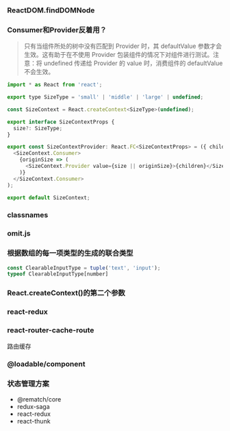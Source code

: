 ### ReactDOM.findDOMNode
### Consumer和Provider反着用？
> 只有当组件所处的树中没有匹配到 Provider 时，其 defaultValue 参数才会生效。这有助于在不使用 Provider 包装组件的情况下对组件进行测试。注意：将 undefined 传递给 Provider 的 value 时，消费组件的 defaultValue 不会生效。

```js
import * as React from 'react';

export type SizeType = 'small' | 'middle' | 'large' | undefined;

const SizeContext = React.createContext<SizeType>(undefined);

export interface SizeContextProps {
  size?: SizeType;
}

export const SizeContextProvider: React.FC<SizeContextProps> = ({ children, size }) => (
  <SizeContext.Consumer>
    {originSize => (
      <SizeContext.Provider value={size || originSize}>{children}</SizeContext.Provider>
    )}
  </SizeContext.Consumer>
);

export default SizeContext;
```

### classnames
### omit.js

### 根据数组的每一项类型的生成的联合类型
```ts
const ClearableInputType = tuple('text', 'input');
typeof ClearableInputType[number]
```

### React.createContext()的第二个参数

### react-redux

### react-router-cache-route
路由缓存
### @loadable/component

### 状态管理方案
- @rematch/core
- redux-saga
- react-redux
- react-thunk 